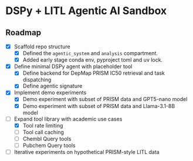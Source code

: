 # DSPy + LITL Agentic AI Sandbox
## Roadmap

- [x] Scaffold repo structure  
  - [x] Defined the `agentic_system` and `analysis` compartment.
  - [x] Added early stage conda env, pyproject toml and uv lock.
- [x] Define minimal DSPy agent with placeholder tool
  - [x] Define backend for DepMap PRISM IC50 retrieval and task dispatching 
  - [x] Define agentic signature
- [x] Implement demo experiments
  - [x] Demo experiment with subset of PRISM data and GPT5-nano model
  - [x] Demo experiment with subset of PRISM data and Llama-3.1-8B model 
- [ ] Expand tool library with academic use cases 
  - [x] Tool rate limiting
  - [ ] Tool call caching
  - [ ] Chembl Query tools
  - [ ] Pubchem Query tools
- [ ] Iterative experiments on hypothetical PRISM-style LITL data  
